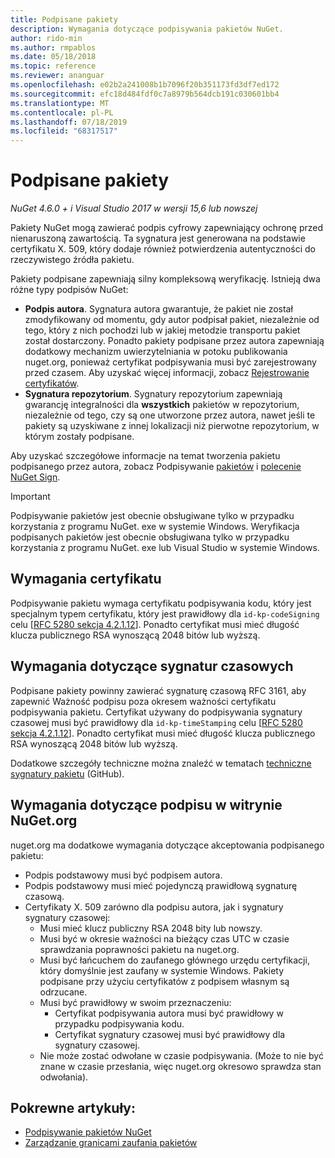 ```yaml
---
title: Podpisane pakiety
description: Wymagania dotyczące podpisywania pakietów NuGet.
author: rido-min
ms.author: rmpablos
ms.date: 05/18/2018
ms.topic: reference
ms.reviewer: ananguar
ms.openlocfilehash: e02b2a241008b1b7096f20b351173fd3df7ed172
ms.sourcegitcommit: efc18d484fdf0c7a8979b564dcb191c030601bb4
ms.translationtype: MT
ms.contentlocale: pl-PL
ms.lasthandoff: 07/18/2019
ms.locfileid: "68317517"
---
```

# <a name="signed-packages"></a>Podpisane pakiety

*NuGet 4.6.0 + i Visual Studio 2017 w wersji 15,6 lub nowszej*

Pakiety NuGet mogą zawierać podpis cyfrowy zapewniający ochronę przed nienaruszoną zawartością. Ta sygnatura jest generowana na podstawie certyfikatu X. 509, który dodaje również potwierdzenia autentyczności do rzeczywistego źródła pakietu.

Pakiety podpisane zapewniają silny kompleksową weryfikację. Istnieją dwa różne typy podpisów NuGet:
- **Podpis autora**. Sygnatura autora gwarantuje, że pakiet nie został zmodyfikowany od momentu, gdy autor podpisał pakiet, niezależnie od tego, który z nich pochodzi lub w jakiej metodzie transportu pakiet został dostarczony. Ponadto pakiety podpisane przez autora zapewniają dodatkowy mechanizm uwierzytelniania w potoku publikowania nuget.org, ponieważ certyfikat podpisywania musi być zarejestrowany przed czasem. Aby uzyskać więcej informacji, zobacz [Rejestrowanie certyfikatów](#signature-requirements-on-nugetorg).
- **Sygnatura repozytorium**. Sygnatury repozytorium zapewniają gwarancję integralności dla **wszystkich** pakietów w repozytorium, niezależnie od tego, czy są one utworzone przez autora, nawet jeśli te pakiety są uzyskiwane z innej lokalizacji niż pierwotne repozytorium, w którym zostały podpisane.   

Aby uzyskać szczegółowe informacje na temat tworzenia pakietu podpisanego przez autora, zobacz Podpisywanie [pakietów](../create-packages/Sign-a-package.md) i [polecenie NuGet Sign](../reference/cli-reference/cli-ref-sign.md).

> [!Important]
> Podpisywanie pakietów jest obecnie obsługiwane tylko w przypadku korzystania z programu NuGet. exe w systemie Windows. Weryfikacja podpisanych pakietów jest obecnie obsługiwana tylko w przypadku korzystania z programu NuGet. exe lub Visual Studio w systemie Windows.

## <a name="certificate-requirements"></a>Wymagania certyfikatu

Podpisywanie pakietu wymaga certyfikatu podpisywania kodu, który jest specjalnym typem certyfikatu, który jest prawidłowy dla `id-kp-codeSigning` celu [[RFC 5280 sekcja 4.2.1.12](https://tools.ietf.org/html/rfc5280#section-4.2.1.12)]. Ponadto certyfikat musi mieć długość klucza publicznego RSA wynoszącą 2048 bitów lub wyższą.

## <a name="timestamp-requirements"></a>Wymagania dotyczące sygnatur czasowych

Podpisane pakiety powinny zawierać sygnaturę czasową RFC 3161, aby zapewnić Ważność podpisu poza okresem ważności certyfikatu podpisywania pakietu. Certyfikat używany do podpisywania sygnatury czasowej musi być prawidłowy dla `id-kp-timeStamping` celu [[RFC 5280 sekcja 4.2.1.12](https://tools.ietf.org/html/rfc5280#section-4.2.1.12)]. Ponadto certyfikat musi mieć długość klucza publicznego RSA wynoszącą 2048 bitów lub wyższą.

Dodatkowe szczegóły techniczne można znaleźć w tematach [techniczne sygnatury pakietu](https://github.com/NuGet/Home/wiki/Package-Signatures-Technical-Details) (GitHub).

## <a name="signature-requirements-on-nugetorg"></a>Wymagania dotyczące podpisu w witrynie NuGet.org

nuget.org ma dodatkowe wymagania dotyczące akceptowania podpisanego pakietu:

- Podpis podstawowy musi być podpisem autora.
- Podpis podstawowy musi mieć pojedynczą prawidłową sygnaturę czasową.
- Certyfikaty X. 509 zarówno dla podpisu autora, jak i sygnatury sygnatury czasowej:
  - Musi mieć klucz publiczny RSA 2048 bity lub nowszy.
  - Musi być w okresie ważności na bieżący czas UTC w czasie sprawdzania poprawności pakietu na nuget.org.
  - Musi być łańcuchem do zaufanego głównego urzędu certyfikacji, który domyślnie jest zaufany w systemie Windows. Pakiety podpisane przy użyciu certyfikatów z podpisem własnym są odrzucane.
  - Musi być prawidłowy w swoim przeznaczeniu: 
    - Certyfikat podpisywania autora musi być prawidłowy w przypadku podpisywania kodu.
    - Certyfikat sygnatury czasowej musi być prawidłowy dla sygnatury czasowej.
  - Nie może zostać odwołane w czasie podpisywania. (Może to nie być znane w czasie przesłania, więc nuget.org okresowo sprawdza stan odwołania).
  
  
## <a name="related-articles"></a>Pokrewne artykuły:

- [Podpisywanie pakietów NuGet](../create-packages/Sign-a-Package.md)
- [Zarządzanie granicami zaufania pakietów](../consume-packages/installing-signed-packages.md)
